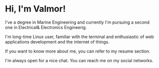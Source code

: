 
# Hi, I'm Valmor!

I've a degree in Marine Engineering and currently I'm pursuing a second one in Electrical&amp; Electronics Engineerig.


I'm long-time Linux user, familiar with the terminal and enthusiastic of web applications development and the internet of things.

If you want to know more about me, you can refer to my resume section.


I'm always open for a nice chat. You can reach me on my social networks.
